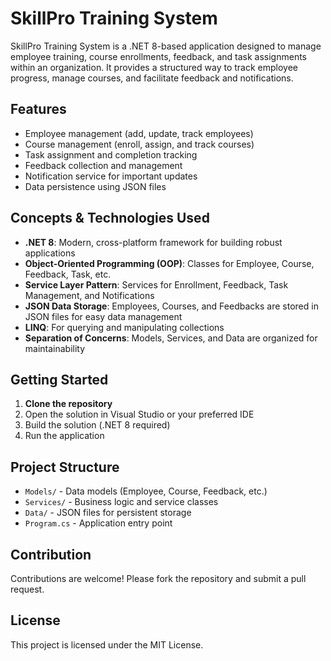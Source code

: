 # SkillPro Training System

SkillPro Training System is a .NET 8-based application designed to manage employee training, course enrollments, feedback, and task assignments within an organization. It provides a structured way to track employee progress, manage courses, and facilitate feedback and notifications.

## Features
- Employee management (add, update, track employees)
- Course management (enroll, assign, and track courses)
- Task assignment and completion tracking
- Feedback collection and management
- Notification service for important updates
- Data persistence using JSON files

## Concepts & Technologies Used
- **.NET 8**: Modern, cross-platform framework for building robust applications
- **Object-Oriented Programming (OOP)**: Classes for Employee, Course, Feedback, Task, etc.
- **Service Layer Pattern**: Services for Enrollment, Feedback, Task Management, and Notifications
- **JSON Data Storage**: Employees, Courses, and Feedbacks are stored in JSON files for easy data management
- **LINQ**: For querying and manipulating collections
- **Separation of Concerns**: Models, Services, and Data are organized for maintainability

## Getting Started
1. **Clone the repository**
2. Open the solution in Visual Studio or your preferred IDE
3. Build the solution (.NET 8 required)
4. Run the application

## Project Structure
- `Models/` - Data models (Employee, Course, Feedback, etc.)
- `Services/` - Business logic and service classes
- `Data/` - JSON files for persistent storage
- `Program.cs` - Application entry point

## Contribution
Contributions are welcome! Please fork the repository and submit a pull request.

## License
This project is licensed under the MIT License.
